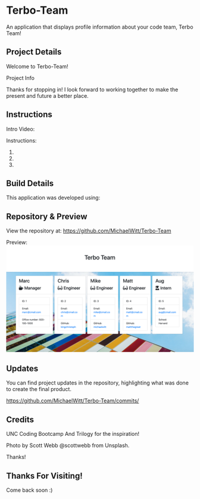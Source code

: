 # Terbo-Team
An application that displays profile information about your code team, Terbo Team!

## Project Details

Welcome to Terbo-Team! 

Project Info

Thanks for stopping in! I look forward to working together to make the present and future a better place.

## Instructions

Intro Video: 

Instructions:

1. 
2.
3.

## Build Details

This application was developed using:

## Repository & Preview

View the repository at: https://github.com/MichaelWitt/Terbo-Team

Preview: ![Screenshot](./Terbo-Team-Preview.png)

## Updates

You can find project updates in the repository, highlighting what was done to create the final product.

https://github.com/MichaelWitt/Terbo-Team/commits/

## Credits

UNC Coding Bootcamp And Trilogy for the inspiration! 

Photo by Scott Webb @scottwebb from Unsplash.

Thanks! 

## Thanks For Visiting!

Come back soon :)
